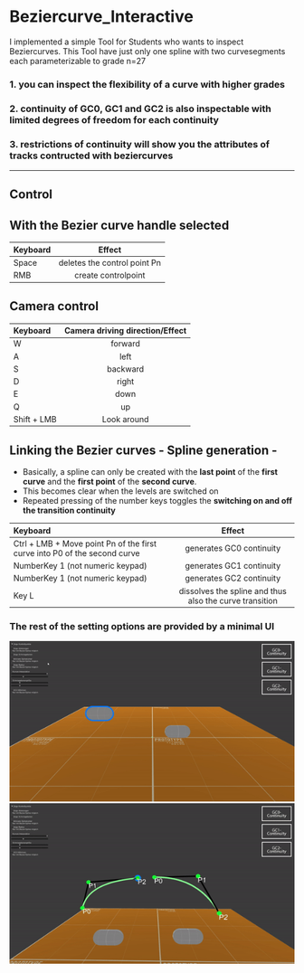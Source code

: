 # Beziercurve_Interactive
I implemented a simple Tool for Students who wants to inspect Beziercurves.
This Tool have just only one spline with two curvesegments each parameterizable to grade n=27

### 1. you can inspect the flexibility of a curve with higher grades
### 2. continuity of GC0, GC1 and GC2 is also inspectable with limited degrees of freedom for each continuity
### 3. restrictions of continuity will show you the attributes of tracks contructed with beziercurves
- - -
## Control

## With the Bezier curve handle selected
| Keyboard | Effect |
| :------- | :------: |
| Space | deletes the control point Pn |
| RMB | create controlpoint |

## Camera control
| Keyboard | Camera driving direction/Effect |
| :------- | :------: |
| W | forward |
| A | left |
| S | backward |
| D | right |
| E | down |
| Q | up |
| Shift + LMB | Look around |

## Linking the Bezier curves - Spline generation -
- Basically, a spline can only be created with the **last point** of the **first curve** and the **first point** of the **second curve**.
- This becomes clear when the levels are switched on 
- Repeated pressing of the number keys toggles the **switching on and off the transition continuity**


| Keyboard | Effect |
| :------- | :------: |
| Ctrl + LMB + Move point Pn of the first curve into P0 of the second curve | generates GC0 continuity |
| NumberKey 1 (not numeric keypad) | generates GC1 continuity |
| NumberKey 1 (not numeric keypad) | generates GC2 continuity |
| Key L | dissolves the spline and thus also the curve transition  |

### The rest of the setting options are provided by a minimal UI

![](https://github.com/IMGSaibh/Beziercurve_Interactive/blob/master/images/image_1.gif)
![](https://github.com/IMGSaibh/Beziercurve_Interactive/blob/master/images/image_2.gif)


